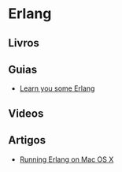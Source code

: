 # Erlang

## Livros

## Guias
- [Learn you some Erlang](http://learnyousomeerlang.com/content)

## Videos

## Artigos
- [Running Erlang on Mac OS X](http://rudamoura.com/erlang-on-mac.html)
